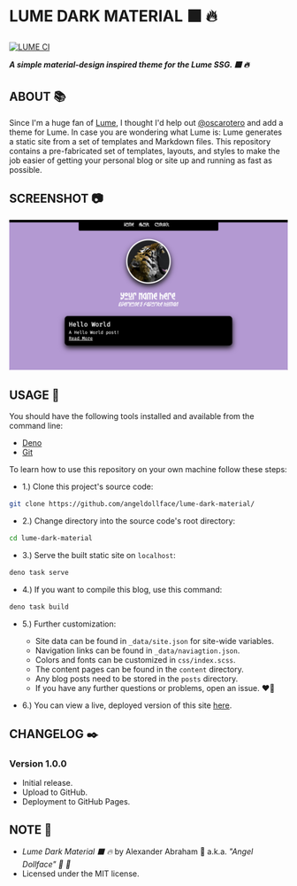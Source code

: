 # LUME DARK MATERIAL :black_large_square: :fire:

[![LUME CI](https://github.com/angeldollface/lume-dark-material/actions/workflows/main.yml/badge.svg)](https://github.com/angeldollface/lume-dark-material/actions/workflows/main.yml)

***A simple material-design inspired theme for the Lume SSG. :black_large_square: :fire:***

## ABOUT :books:

Since I'm a huge fan of [Lume](https://github.com/lumeland/lume), I thought I'd help out [@oscarotero](https://github.com/oscarotero) and add a theme for Lume. In case you are wondering what Lume is: Lume generates a static site from a set of templates and Markdown files. This repository contains a pre-fabricated set of templates, layouts, and styles to make the job easier of getting your personal blog or site up and running as fast as possible.

## SCREENSHOT :camera:

![Screenshot for Lume Dark Material](/screenshot/screenshot.png)

## USAGE :hammer:

You should have the following tools installed and available from the command line:

- [Deno](https://deno.land)
- [Git](https://git-scm.org)

To learn how to use this repository on your own machine follow these steps:

- 1.) Clone this project's source code:

```bash
git clone https://github.com/angeldollface/lume-dark-material/
```

- 2.) Change directory into the source code's root directory:

```bash
cd lume-dark-material
```

- 3.) Serve the built static site on `localhost`:

```bash
deno task serve
```

- 4.) If you want to compile this blog, use this command:

```bash
deno task build
```

- 5.) Further customization:
    - Site data can be found in `_data/site.json` for site-wide variables.
    - Navigation links can be found in `_data/naviagtion.json`.
    - Colors and fonts can be customized in `css/index.scss`.
    - The content pages can be found in the `content` directory.
    - Any blog posts need to be stored in the `posts` directory.
    - If you have any further questions or problems, open an issue. :heart_on_fire:

- 6.) You can view a live, deployed version of this site [here](https://angeldollface.boo/lume-dark-material).

## CHANGELOG :black_nib:

### Version 1.0.0

- Initial release.
- Upload to GitHub.
- Deployment to GitHub Pages.

## NOTE :scroll:

- *Lume Dark Material :black_large_square: :fire:* by Alexander Abraham :black_heart: a.k.a. *"Angel Dollface" :dolls: :ribbon:*
- Licensed under the MIT license.
